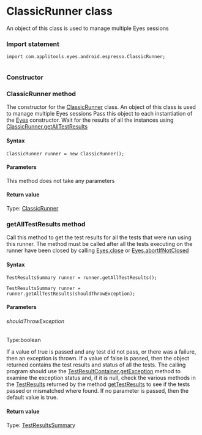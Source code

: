 # ClassicRunner class
An object of this class is used to manage multiple Eyes sessions
 
 ### Import statement 
``` 
import com.applitools.eyes.android.espresso.ClassicRunner;
 
 ``` 
### Constructor 
### ClassicRunner method
The constructor for the [ClassicRunner](./classicrunner) class.
An object of this class is used to manage multiple Eyes sessions Pass this object to each instantiation of the [Eyes](./eyes-method) constructor. Wait for the results of all the instances using [ClassicRunner.getAllTestResults](#getalltestresults-method)
#### Syntax 
 ``` 
ClassicRunner runner = new ClassicRunner();
 ``` 

 #### Parameters 
This method does not take any parameters 
 
 #### Return value 
Type: [ClassicRunner](./classicrunner) 
### getAllTestResults method
Call this method to get the test results for all the tests that were run using this runner.
The method must be called after all the tests executing on the runner have been closed by calling [Eyes.close](./eyes#close-method) or [Eyes.abortIfNotClosed](./eyes#abortifnotclosed-method)
#### Syntax 
 ``` 
TestResultsSummary runner = runner.getAllTestResults();

TestResultsSummary runner = runner.getAllTestResults(shouldThrowException);
 ``` 

 #### Parameters 
 ###### shouldThrowException 
  
 Type:boolean 
  
 If a value of true is passed and any test did not pass, or there was a failure, then an exception is thrown. If a value of false is passed, then the object returned contains the test results and status of all the tests. The calling program should use the [TestResultContainer.getException](./testresultcontainer#getexception-method) method to examine the exception status and, if it is null, check the various methods in the [TestResults](./testresults-method) returned by the method [getTestResults](./testresultcontainer#gettestresults-method) to see if the tests passed or mismatched where found. If no parameter is passed, then the default value is true. 
  
 #### Return value 
Type: [TestResultsSummary](./testresultssummary)